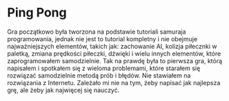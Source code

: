 # Ping Pong
Gra początkowo była tworzona na podstawie tutoriali samuraja programowania, jednak nie jest to tutorial kompletny i nie obejmuje najważniejszych elementów, takich jak: zachowanie AI, kolizja piłecznki w paletką, zmiana prędkości piłeczki, dźwięki i wielu innych elementów, które zaprogramowałem samodzielnie.
Tak na prawdę była to pierwsza gra, którą napisałem i spotkałem się z wieloma problemami, które starałem się rozwiązać samodzielnie metodą prób i błędów. Nie stawiałem na rozwiązania z Internetu. Zależało mi nie na tym, żeby napisać jak najlepsza grę, ale żeby jak najwięcej się nauczyć.

